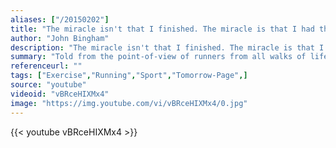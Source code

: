 ```yaml
---
aliases: ["/20150202"]
title: "The miracle isn't that I finished. The miracle is that I had the courage to start."
author: "John Bingham"
description: "The miracle isn't that I finished. The miracle is that I had the courage to start. - John Bingham quotes from GetInspired365.com"
summary: "Told from the point-of-view of runners from all walks of life, the film explores the inspiration and motivation that modern cultures associate with running. On the surface, the reasons people run seem obvious; health, stress, competition to name a few. But what if there is a deeper, more intrinsic compulsion that connects people who choose to run for enjoyment regardless of genetic, ethnic, socioeconomic, religious or physical differences?"
referenceurl: ""
tags: ["Exercise","Running","Sport","Tomorrow-Page",]
source: "youtube"
videoid: "vBRceHIXMx4"
image: "https://img.youtube.com/vi/vBRceHIXMx4/0.jpg"
---
```


{{< youtube vBRceHIXMx4 >}}
